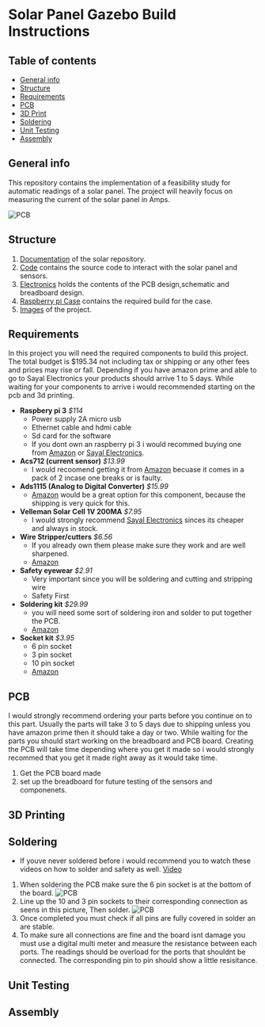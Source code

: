 # Solar Panel Gazebo Build Instructions
## Table of contents
* [General info](#general-info)
* [Structure](#general-info)
* [Requirements](#Requirements)
* [PCB](#Requirements)
* [3D Print](#3D-Printing)
* [Soldering](#Soldering)
* [Unit Testing](#Unit-Testing)
* [Assembly](#Assembly)


## General info

This repository contains the implementation of a feasibility study for automatic readings of a solar panel. The project will heavily focus on measuring the current of the solar panel in Amps.

![PCB](image/20191121_154604.jpg)

## Structure 

1.  [Documentation](https://github.com/E-Hajj/Ahmad/tree/master/documentation) of the solar repository.  
2.  [Code](https://github.com/E-Hajj/Ahmad/tree/master/Code) contains the source code to interact with the solar panel and sensors.   
3.  [Electronics](https://github.com/E-Hajj/Ahmad/tree/master/Electronics) holds the contents of the PCB design,schematic and breadboard design.  
4.  [Raspberry pi Case](https://github.com/E-Hajj/Ahmad/tree/master/Raspberry%20pi%20case) contains the required build for the case.  
5.  [Images](https://github.com/E-Hajj/Ahmad/tree/master/image) of the project.


## Requirements

In this project you will need the required components to build this project. The total budget is  $195.34 not including tax or shipping or any other fees and prices may rise or fall. Depending if you have amazon prime and able to go to Sayal Electronics your products should arrive 1 to 5 days. While waiting for your components to arrive i would recommended starting on the pcb and 3d printing.

* **Raspbery pi 3**   *$114*
  * Power supply 2A micro usb 
  * Ethernet cable and hdmi cable
  * Sd card for the software
  * If you dont own an raspberry pi 3 i would recommed buying one from [Amazon](https://www.amazon.ca/s?k=raspberry+pi+3&ref=nb_sb_noss_2) or [Sayal Electronics](https://secure.sayal.com/STORE2/index.php). 
* **Acs712 (current sensor)** *$13.99*
  * I would recoomend getting it from [Amazon](https://www.amazon.ca/COVVY-Current-Arduino-ACS712ELC-20A-Indicator/dp/B07TQ5M9MP/ref=sr_1_2_sspa?gclid=CjwKCAiArJjvBRACEiwA-Wiqq8mHMc1JzZT1BMymqLKF9jO-BrsuzXUFn7JWweUKXyQUBpmXN-AduxoC1csQAvD_BwE&hvadid=208460006382&hvdev=c&hvlocphy=9000826&hvnetw=g&hvpos=1t2&hvqmt=e&hvrand=8319947952554246574&hvtargid=kwd-298127854743&hydadcr=4516_9156520&keywords=acs712&qid=1575398013&sr=8-2-spons&psc=1&spLa=ZW5jcnlwdGVkUXVhbGlmaWVyPUFJWVVBN1pEVTJGQlomZW5jcnlwdGVkSWQ9QTA3MjUwNTgzM0tNWklaQzJVSjI0JmVuY3J5cHRlZEFkSWQ9QTA3MDIwMzUyMTZFUjhCNTRQRU1DJndpZGdldE5hbWU9c3BfYXRmJmFjdGlvbj1jbGlja1JlZGlyZWN0JmRvTm90TG9nQ2xpY2s9dHJ1ZQ==) becuase it comes in a pack of 2 incase one breaks or is faulty.  
* **Ads1115 (Analog to Digital Converter)** *$15.99*
   * [Amazon](https://www.amazon.ca/gp/product/B07GBYY54P/ref=ppx_yo_dt_b_asin_title_o04_s00?ie=UTF8&psc=1) would be a great option for this component, because the shipping is very quick for this.
* **Velleman Solar Cell 1V 200MA** *$7.95*
   * I would strongly recommend  [Sayal Electronics](https://secure.sayal.com/STORE2/index.php) sinces its cheaper and always in stock.
* **Wire Stripper/cutters** *$6.56*
  * If you already own them please make sure they work and are well sharpened.
   * [Amazon](https://www.amazon.ca/gp/product/B005HQR1YK/ref=ppx_yo_dt_b_asin_title_o02_s00?ie=UTF8&psc=1)
* **Safety eyewear** *$2.91*
  * Very important since you will be soldering and cutting and stripping wire 
  * Safety First
* **Soldering kit** *$29.99*
  * you will need some sort of soldering iron and solder to put together the PCB.
  * [Amazon](https://www.amazon.ca/gp/product/B07L3VNMKX/ref=ppx_yo_dt_b_asin_title_o03_s00?ie=UTF8&psc=1)
* **Socket kit** *$3.95*
  * 6 pin socket
  * 3 pin socket 
  * 10 pin socket
  * [Amazon](https://secure.sayal.com/STORE2/View_SHOP.php?SKU=241160)
  
 ## PCB
 I would strongly recommend ordering your parts before you continue on to this part. Usually the parts will take 3 to 5 days due to shipping unless you have amazon prime then it should take a day or two. While waiting for the parts you should start working on the breadboard and PCB board. Creating the PCB will take time depending where you get it made so i would strongly recommed that you get it made right away as it would take time.
 
 1. Get the PCB board made 
 2. set up the breadboard for future testing of the sensors and componenets.
 
 ## 3D Printing
 
 
 ## Soldering 
 * If youve never soldered before i would recommend you to watch these videos on how to solder and safety as well. [Video](https://www.youtube.com/watch?v=BLfXXRfRIzY&list=PLQ32vZrF5U2lFOJTtZDytBWBYVLNp4RYz)
 1. When soldering the PCB make sure the 6 pin socket is at the bottom of the board.
 ![PCB](image/PCB_TopViewV1.jpg)
 2. Line up the 10 and 3 pin sockets to their corresponding connection as seens in this picture, Then solder.
 ![PCB](image/PCB_BottomViewV1.jpg)
 3. Once completed you must check if all pins are fully covered in solder an are stable. 
 4. To make sure all connections are fine and the board isnt damage you must use a digital multi meter and measure the resistance between each ports. The readings should be overload for the ports that shouldnt be connected. The corresponding pin to pin should show a little resisitance.
 

 
 ## Unit Testing 
 
 
 ## Assembly
 
 
 
 
 
   

 
   
   


